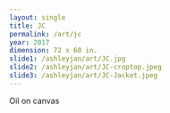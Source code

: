 ```yaml
---
layout: single
title: JC
permalink: /art/jc
year: 2017
dimension: 72 x 60 in.
slide1: /ashleyjan/art/JC.jpg
slide2: /ashleyjan/art/JC-croptop.jpeg
slide3: /ashleyjan/art/JC-Jacket.jpeg
---
```


Oil on canvas
